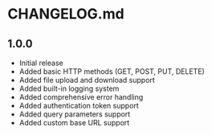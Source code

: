 # CHANGELOG.md
## 1.0.0

* Initial release
* Added basic HTTP methods (GET, POST, PUT, DELETE)
* Added file upload and download support
* Added built-in logging system
* Added comprehensive error handling
* Added authentication token support
* Added query parameters support
* Added custom base URL support